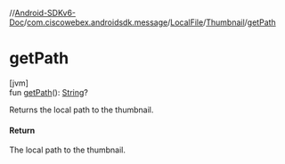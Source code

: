 //[Android-SDKv6-Doc](../../../../index.md)/[com.ciscowebex.androidsdk.message](../../index.md)/[LocalFile](../index.md)/[Thumbnail](index.md)/[getPath](get-path.md)

# getPath

[jvm]\
fun [getPath](get-path.md)(): [String](https://kotlinlang.org/api/latest/jvm/stdlib/kotlin/-string/index.html)?

Returns the local path to the thumbnail.

#### Return

The local path to the thumbnail.
